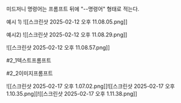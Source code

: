 미드저니 명령어는 프롬프트 뒤에 "--명령어" 형태로 적는다.

예시 1)
![[스크린샷 2025-02-12 오후 11.08.05.png]]

예시2)
![[스크린샷 2025-02-12 오후 11.08.29.png]]

![[스크린샷 2025-02-12 오후 11.08.57.png]]

#2_1텍스트프롬프트



#2_2이미지프롬프트

![[스크린샷 2025-02-17 오후 1.07.02.png]]![[스크린샷 2025-02-17 오후 1.10.35.png]]![[스크린샷 2025-02-17 오후 1.11.38.png]]



